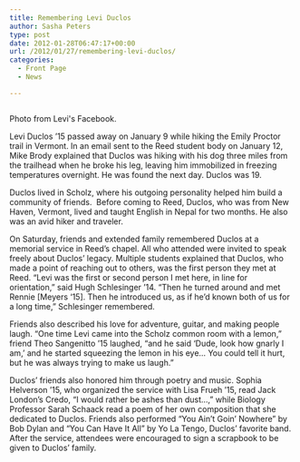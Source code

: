 ```yaml
---
title: Remembering Levi Duclos
author: Sasha Peters
type: post
date: 2012-01-28T06:47:17+00:00
url: /2012/01/27/remembering-levi-duclos/
categories:
  - Front Page
  - News

---
```

<div id="attachment_1200" style="width: 310px" class="wp-caption alignleft">
  <a href="http://www.reedquest.org/2012/01/remembering-levi-duclos/levi-website/" rel="attachment wp-att-1200"><img class="size-medium wp-image-1200" title="Levi Website" src="https://i0.wp.com/www.reedquest.org/wp-content/uploads/2012/01/Levi-Website-300x200.jpg?resize=300%2C200" alt="" data-recalc-dims="1" /></a>
  
  <p class="wp-caption-text">
    Photo from Levi's Facebook.
  </p>
</div>

Levi Duclos ’15 passed away on January 9 while hiking the Emily Proctor trail in Vermont. In an email sent to the Reed student body on January 12, Mike Brody explained that Duclos was hiking with his dog three miles from the trailhead when he broke his leg, leaving him immobilized in freezing temperatures overnight. He was found the next day. Duclos was 19.

Duclos lived in Scholz, where his outgoing personality helped him build a community of friends.  Before coming to Reed, Duclos, who was from New Haven, Vermont, lived and taught English in Nepal for two months. He also was an avid hiker and traveler.

On Saturday, friends and extended family remembered Duclos at a memorial service in Reed’s chapel. All who attended were invited to speak freely about Duclos’ legacy. Multiple students explained that Duclos, who made a point of reaching out to others, was the first person they met at Reed. “Levi was the first or second person I met here, in line for orientation,” said Hugh Schlesinger ’14. “Then he turned around and met Rennie [Meyers ‘15]. Then he introduced us, as if he’d known both of us for a long time,” Schlesinger remembered.

Friends also described his love for adventure, guitar, and making people laugh. “One time Levi came into the Scholz common room with a lemon,” friend Theo Sangenitto ’15 laughed, “and he said ‘Dude, look how gnarly I am,’ and he started squeezing the lemon in his eye… You could tell it hurt, but he was always trying to make us laugh.”

Duclos’ friends also honored him through poetry and music. Sophia Helverson ’15, who organized the service with Lisa Frueh ’15, read Jack London’s Credo, “I would rather be ashes than dust…,” while Biology Professor Sarah Schaack read a poem of her own composition that she dedicated to Duclos. Friends also performed “You Ain’t Goin’ Nowhere” by Bob Dylan and “You Can Have It All” by Yo La Tengo, Duclos’ favorite band. After the service, attendees were encouraged to sign a scrapbook to be given to Duclos’ family.
